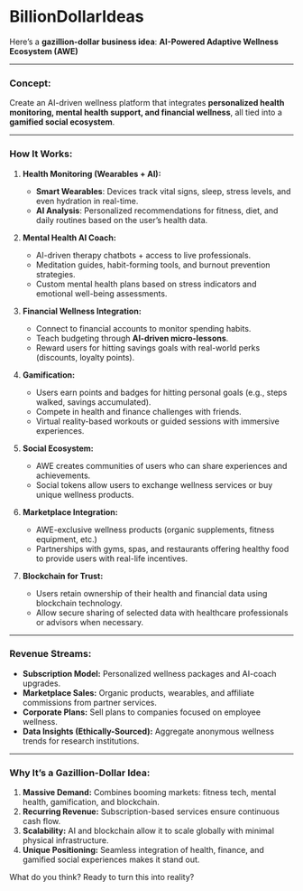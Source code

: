 # BillionDollarIdeas

Here’s a **gazillion-dollar business idea**: **AI-Powered Adaptive Wellness Ecosystem (AWE)**  

---

### Concept:  
Create an AI-driven wellness platform that integrates **personalized health monitoring, mental health support, and financial wellness**, all tied into a **gamified social ecosystem**.  

---

### How It Works:  

1. **Health Monitoring (Wearables + AI):**  
   - **Smart Wearables**: Devices track vital signs, sleep, stress levels, and even hydration in real-time.  
   - **AI Analysis**: Personalized recommendations for fitness, diet, and daily routines based on the user’s health data.  

2. **Mental Health AI Coach:**  
   - AI-driven therapy chatbots + access to live professionals.  
   - Meditation guides, habit-forming tools, and burnout prevention strategies.  
   - Custom mental health plans based on stress indicators and emotional well-being assessments.  

3. **Financial Wellness Integration:**  
   - Connect to financial accounts to monitor spending habits.  
   - Teach budgeting through **AI-driven micro-lessons**.  
   - Reward users for hitting savings goals with real-world perks (discounts, loyalty points).  

4. **Gamification:**  
   - Users earn points and badges for hitting personal goals (e.g., steps walked, savings accumulated).  
   - Compete in health and finance challenges with friends.  
   - Virtual reality-based workouts or guided sessions with immersive experiences.  

5. **Social Ecosystem:**  
   - AWE creates communities of users who can share experiences and achievements.  
   - Social tokens allow users to exchange wellness services or buy unique wellness products.  

6. **Marketplace Integration:**  
   - AWE-exclusive wellness products (organic supplements, fitness equipment, etc.)  
   - Partnerships with gyms, spas, and restaurants offering healthy food to provide users with real-life incentives.  

7. **Blockchain for Trust:**  
   - Users retain ownership of their health and financial data using blockchain technology.  
   - Allow secure sharing of selected data with healthcare professionals or advisors when necessary.  

---

### Revenue Streams:  

- **Subscription Model:** Personalized wellness packages and AI-coach upgrades.  
- **Marketplace Sales:** Organic products, wearables, and affiliate commissions from partner services.  
- **Corporate Plans:** Sell plans to companies focused on employee wellness.  
- **Data Insights (Ethically-Sourced):** Aggregate anonymous wellness trends for research institutions.  

---

### Why It’s a Gazillion-Dollar Idea:  

1. **Massive Demand:** Combines booming markets: fitness tech, mental health, gamification, and blockchain.  
2. **Recurring Revenue:** Subscription-based services ensure continuous cash flow.  
3. **Scalability:** AI and blockchain allow it to scale globally with minimal physical infrastructure.  
4. **Unique Positioning:** Seamless integration of health, finance, and gamified social experiences makes it stand out.  

What do you think? Ready to turn this into reality?
